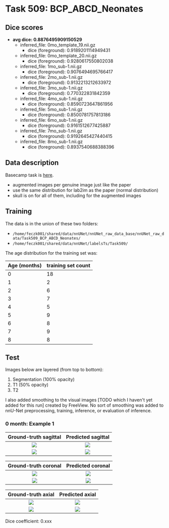 Task 509: BCP_ABCD_Neonates
===========================

Dice scores
-----------

* **avg dice: 0.8876495909150529**
  * inferred_file: 0mo_template_19.nii.gz
      * dice (foreground): 0.9189201114949431
  * inferred_file: 0mo_template_20.nii.gz
      * dice (foreground): 0.9280617550802038
  * inferred_file: 1mo_sub-1.nii.gz
      * dice (foreground): 0.9076494695766417
  * inferred_file: 2mo_sub-1.nii.gz
      * dice (foreground): 0.9132213212633972
  * inferred_file: 3mo_sub-1.nii.gz
      * dice (foreground): 0.770322831842359
  * inferred_file: 4mo_sub-1.nii.gz
      * dice (foreground): 0.8590723647861956
  * inferred_file: 5mo_sub-1.nii.gz
      * dice (foreground): 0.8500781757813186
  * inferred_file: 6mo_sub-1.nii.gz
      * dice (foreground): 0.9161512677425887
  * inferred_file: 7mo_sub-1.nii.gz
      * dice (foreground): 0.9192645427440415
  * inferred_file: 8mo_sub-1.nii.gz
      * dice (foreground): 0.8937540688388396
      
Data description
----------------

Basecamp task is [here](https://3.basecamp.com/5032058/buckets/21825058/todos/4048241976).

* augmented images per genuine image just like the paper
* use the same distribution for lab2im as the paper (normal distribution)
* skull is on for all of them, including for the augmented images

## Training

The data is in the union of these two folders:

* `/home/feczk001/shared/data/nnUNet/nnUNet_raw_data_base/nnUNet_raw_data/Task509_BCP_ABCD_Neonates/`
* `/home/feczk001/shared/data/nnUNet/labelsTs/Task509/`

The age distribution for the training set was:

| Age (months)      | training set count | 
| ----------- | ----------- |
| 0  | 18        |
| 1  | 2        |
| 2 | 6         |
| 3 | 7         |
| 4 | 5         |
| 5 | 9         |
| 6 | 8         |
| 7 | 9         |
| 8 | 8         |

## Test

Images below are layered (from top to bottom):

1. Segmentation (100% opacity)
2. T1 (50% opacity)
3. T2

I also added smoothing to the visual images [TODO which I haven't yet added for this run] created by FreeView.  No sort of smoothing was added to nnU-Net preprocessing, training, inference, or evaluation of inference.

### 0 month: Example 1

Ground-truth sagittal       |  Predicted sagittal
:-------------------------:|:-------------------------:
![](../../img/Task509/0mo/sub-1/sagittal/ground_truth.jpg)  |  ![](../../img/Task509/0mo/sub-1/sagittal/inferred.jpg)
![](../../img/Task509/0mo/sub-1/sagittal/ground_truth_outline.jpg)  |  ![](../../img/Task509/0mo/sub-1/sagittal/inferred_outline.jpg)

Ground-truth coronal       |  Predicted coronal
:-------------------------:|:-------------------------:
![](../../img/Task509/0mo/sub-1/coronal/ground_truth.jpg)  |  ![](../../img/Task509/0mo/sub-1/coronal/inferred.jpg)
![](../../img/Task509/0mo/sub-1/coronal/ground_truth_outline.jpg)  |  ![](../../img/Task509/0mo/sub-1/coronal/inferred_outline.jpg)

Ground-truth axial       |  Predicted axial
:-------------------------:|:-------------------------:
![](../../img/Task509/0mo/sub-1/axial/ground_truth.jpg)  |  ![](../../img/Task509/0mo/sub-1/axial/inferred.jpg)
![](../../img/Task509/0mo/sub-1/axial/ground_truth_outline.jpg)  |  ![](../../img/Task509/0mo/sub-1/axial/inferred_outline.jpg)

Dice coefficient: 0.xxx
